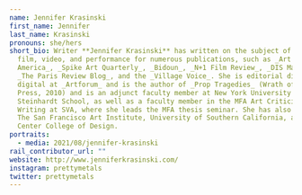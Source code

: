 ```yaml
---
name: Jennifer Krasinski
first_name: Jennifer
last_name: Krasinski
pronouns: she/hers
short_bio: Writer **Jennifer Krasinski** has written on the subject of art,
  film, video, and performance for numerous publications, such as _Art In
  America_, _Spike Art Quarterly_, _Bidoun_, _N+1 Film Review_, _DIS Magazine_,
  _The Paris Review Blog_, and the _Village Voice_. She is editorial director of
  digital at _Artforum_ and is the author of _Prop Tragedies_ (Wrath of Dynasty
  Press, 2010) and is an adjunct faculty member at New York University's
  Steinhardt School, as well as a faculty member in the MFA Art Criticism and
  Writing at SVA, where she leads the MFA thesis seminar. She has also taught at
  The San Francisco Art Institute, University of Southern California, and Art
  Center College of Design.
portraits:
  - media: 2021/08/jennifer-krasinski
rail_contributor_url: ""
website: http://www.jenniferkrasinski.com/
instagram: prettymetals
twitter: prettymetals
---
```

